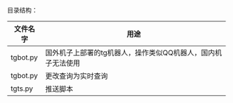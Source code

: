
目录结构：

| 文件名字 | 用途 |
|  ----  | ----  |
| tgbot.py | 国外机子上部署的tg机器人，操作类似QQ机器人，国内机子无法使用 |
| tgbot.py | 更改查询为实时查询 |
| tgts.py | 推送脚本 |
